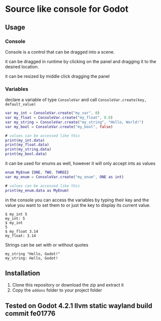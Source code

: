 # Source like console for Godot

## Usage

### Console
Console is a control that can be dragged into a scene.

it can be dragged in runtime by clicking on the panel and dragging it to the desired location.

it can be resized by middle click dragging the panel

### Variables
declare a variable of type `ConsoleVar` and call `ConsoleVar.create(key, default_value)`

```gd
var my_int = ConsoleVar.create("my_var", 0)
var my_float = ConsoleVar.create("my_float", 0.0)
var my_string = ConsoleVar.create("my_string", "Hello, World!")
var my_bool = ConsoleVar.create("my_bool", false)

# values can be accessed like this
print(my_int.data)
print(my_float.data)
print(my_string.data)
print(my_bool.data)
```

it can be used for enums as well, however it will only accept ints as values

```gd
enum MyEnum {ONE, TWO, THREE}
var my_enum = ConsoleVar.create("my_enum", ONE as int)

# values can be accessed like this
print(my_enum.data as MyEnum)
```

in the console you can access the variables by typing their key and the value you want to set them to or just the key to display its current value.
```
$ my_int 5
my_int: 5
$ my_int
5
$ my_float 3.14
my_float: 3.14
```
Strings can be set with or without quotes
```
my_string "Hello, Godot!"
my_string: Hello, Godot!
```

## Installation
1. Clone this repository or download the zip and extract it 
2. Copy the `addons` folder to your project folder


## Tested on Godot 4.2.1 llvm static wayland build commit fe01776
